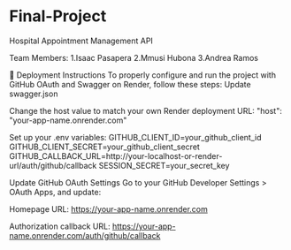 # Final-Project
Hospital Appointment Management API

Team Members:
1.Isaac Pasapera 
2.Mmusi Hubona 
3.Andrea Ramos 

🔧 Deployment Instructions
To properly configure and run the project with GitHub OAuth and Swagger on Render, follow these steps:
Update swagger.json

Change the host value to match your own Render deployment URL: "host": "your-app-name.onrender.com"

Set up your .env variables:
GITHUB_CLIENT_ID=your_github_client_id
GITHUB_CLIENT_SECRET=your_github_client_secret
GITHUB_CALLBACK_URL=http://your-localhost-or-render-url/auth/github/callback
SESSION_SECRET=your_secret_key

Update GitHub OAuth Settings
Go to your GitHub Developer Settings > OAuth Apps, and update:

Homepage URL:
https://your-app-name.onrender.com

Authorization callback URL:
https://your-app-name.onrender.com/auth/github/callback
